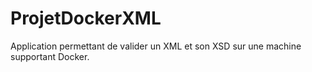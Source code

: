 # ProjetDockerXML
Application permettant de valider un XML et son XSD sur une machine supportant Docker.
